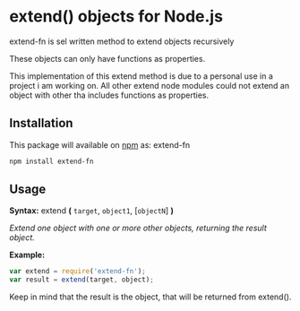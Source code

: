 # extend() objects for Node.js 

extend-fn is sel written method to extend objects recursively 

These objects can only have functions as properties.

This implementation of this extend method is due to a personal use in a project i am working on. All other extend node modules could not extend an object with other tha includes functions as properties. 

## Installation

This package will available on [npm][npm-url] as: extend-fn

``` sh
npm install extend-fn
```

## Usage

**Syntax:** extend **(** `target`, `object1`, [`objectN`] **)**

*Extend one object with one or more other objects, returning the result object.*

**Example:**

``` js
var extend = require('extend-fn');
var result = extend(target, object);
```

Keep in mind that the result is the object, that will be returned from extend().


[travis-svg]: https://travis-ci.org/justmoon/node-extend.svg
[travis-url]: https://travis-ci.org/justmoon/node-extend
[npm-url]: https://npmjs.org/package/extend-fn
[mit-license-url]: http://opensource.org/licenses/MIT
[github-justmoon]: https://github.com/justmoon
[github-insin]: https://github.com/insin
[github-ljharb]: https://github.com/ljharb
[npm-version-png]: http://versionbadg.es/justmoon/node-extend.svg
[deps-svg]: https://david-dm.org/justmoon/node-extend.svg
[deps-url]: https://david-dm.org/justmoon/node-extend
[dev-deps-svg]: https://david-dm.org/justmoon/node-extend/dev-status.svg
[dev-deps-url]: https://david-dm.org/justmoon/node-extend#info=devDependencies